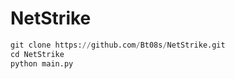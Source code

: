# NetStrike

```py
git clone https://github.com/Bt08s/NetStrike.git
cd NetStrike
python main.py
```
